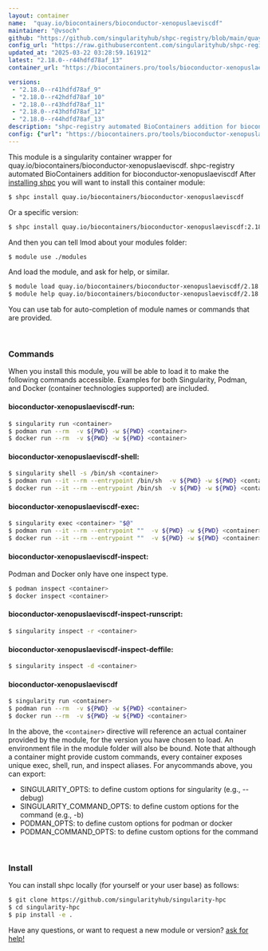 ```yaml
---
layout: container
name:  "quay.io/biocontainers/bioconductor-xenopuslaeviscdf"
maintainer: "@vsoch"
github: "https://github.com/singularityhub/shpc-registry/blob/main/quay.io/biocontainers/bioconductor-xenopuslaeviscdf/container.yaml"
config_url: "https://raw.githubusercontent.com/singularityhub/shpc-registry/main/quay.io/biocontainers/bioconductor-xenopuslaeviscdf/container.yaml"
updated_at: "2025-03-22 03:28:59.161912"
latest: "2.18.0--r44hdfd78af_13"
container_url: "https://biocontainers.pro/tools/bioconductor-xenopuslaeviscdf"

versions:
 - "2.18.0--r41hdfd78af_9"
 - "2.18.0--r42hdfd78af_10"
 - "2.18.0--r43hdfd78af_11"
 - "2.18.0--r43hdfd78af_12"
 - "2.18.0--r44hdfd78af_13"
description: "shpc-registry automated BioContainers addition for bioconductor-xenopuslaeviscdf"
config: {"url": "https://biocontainers.pro/tools/bioconductor-xenopuslaeviscdf", "maintainer": "@vsoch", "description": "shpc-registry automated BioContainers addition for bioconductor-xenopuslaeviscdf", "latest": {"2.18.0--r44hdfd78af_13": "sha256:8b41180906501092254f3c6d8de260ab9099be68e2f74477bd34eef3ab759feb"}, "tags": {"2.18.0--r41hdfd78af_9": "sha256:208ff238fb3c9ae10bfe7c9cdde895a04e9d07480388fc7d634b320da587a5f6", "2.18.0--r42hdfd78af_10": "sha256:c70e121d6e78c80e3d9af8bf14ecae78357d226c85b61f042f8e664c9ac6f983", "2.18.0--r43hdfd78af_11": "sha256:0b96afc08d1c9496601f7e92567f1d18bb2118ec451eb5627a81e594652c7422", "2.18.0--r43hdfd78af_12": "sha256:2602326262b3a53164d17372be315b5bc810b28f922ac03767c91b29d92f6051", "2.18.0--r44hdfd78af_13": "sha256:8b41180906501092254f3c6d8de260ab9099be68e2f74477bd34eef3ab759feb"}, "docker": "quay.io/biocontainers/bioconductor-xenopuslaeviscdf"}
---
```


This module is a singularity container wrapper for quay.io/biocontainers/bioconductor-xenopuslaeviscdf.
shpc-registry automated BioContainers addition for bioconductor-xenopuslaeviscdf
After [installing shpc](#install) you will want to install this container module:


```bash
$ shpc install quay.io/biocontainers/bioconductor-xenopuslaeviscdf
```

Or a specific version:

```bash
$ shpc install quay.io/biocontainers/bioconductor-xenopuslaeviscdf:2.18.0--r44hdfd78af_13
```

And then you can tell lmod about your modules folder:

```bash
$ module use ./modules
```

And load the module, and ask for help, or similar.

```bash
$ module load quay.io/biocontainers/bioconductor-xenopuslaeviscdf/2.18.0--r44hdfd78af_13
$ module help quay.io/biocontainers/bioconductor-xenopuslaeviscdf/2.18.0--r44hdfd78af_13
```

You can use tab for auto-completion of module names or commands that are provided.

<br>

### Commands

When you install this module, you will be able to load it to make the following commands accessible.
Examples for both Singularity, Podman, and Docker (container technologies supported) are included.

#### bioconductor-xenopuslaeviscdf-run:

```bash
$ singularity run <container>
$ podman run --rm  -v ${PWD} -w ${PWD} <container>
$ docker run --rm  -v ${PWD} -w ${PWD} <container>
```

#### bioconductor-xenopuslaeviscdf-shell:

```bash
$ singularity shell -s /bin/sh <container>
$ podman run --it --rm --entrypoint /bin/sh  -v ${PWD} -w ${PWD} <container>
$ docker run --it --rm --entrypoint /bin/sh  -v ${PWD} -w ${PWD} <container>
```

#### bioconductor-xenopuslaeviscdf-exec:

```bash
$ singularity exec <container> "$@"
$ podman run --it --rm --entrypoint ""  -v ${PWD} -w ${PWD} <container> "$@"
$ docker run --it --rm --entrypoint ""  -v ${PWD} -w ${PWD} <container> "$@"
```

#### bioconductor-xenopuslaeviscdf-inspect:

Podman and Docker only have one inspect type.

```bash
$ podman inspect <container>
$ docker inspect <container>
```

#### bioconductor-xenopuslaeviscdf-inspect-runscript:

```bash
$ singularity inspect -r <container>
```

#### bioconductor-xenopuslaeviscdf-inspect-deffile:

```bash
$ singularity inspect -d <container>
```



#### bioconductor-xenopuslaeviscdf

```bash
$ singularity run <container>
$ podman run --rm  -v ${PWD} -w ${PWD} <container>
$ docker run --rm  -v ${PWD} -w ${PWD} <container>
```


In the above, the `<container>` directive will reference an actual container provided
by the module, for the version you have chosen to load. An environment file in the
module folder will also be bound. Note that although a container
might provide custom commands, every container exposes unique exec, shell, run, and
inspect aliases. For anycommands above, you can export:

 - SINGULARITY_OPTS: to define custom options for singularity (e.g., --debug)
 - SINGULARITY_COMMAND_OPTS: to define custom options for the command (e.g., -b)
 - PODMAN_OPTS: to define custom options for podman or docker
 - PODMAN_COMMAND_OPTS: to define custom options for the command

<br>

### Install

You can install shpc locally (for yourself or your user base) as follows:

```bash
$ git clone https://github.com/singularityhub/singularity-hpc
$ cd singularity-hpc
$ pip install -e .
```

Have any questions, or want to request a new module or version? [ask for help!](https://github.com/singularityhub/singularity-hpc/issues)